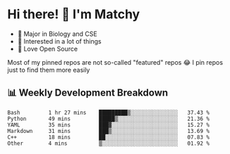 # Hi there! 👋 I'm Matchy

- 🧬 Major in Biology and CSE
- 🎈 Interested in a lot of things
- 💜 Love Open Source

Most of my pinned repos are not so-called "featured" repos 😂 I pin repos just to find them more easily

## 📊 Weekly Development Breakdown

<!--START_SECTION:waka-->

```text
Bash         1 hr 27 mins    █████████▒░░░░░░░░░░░░░░░   37.43 %
Python       49 mins         █████▒░░░░░░░░░░░░░░░░░░░   21.36 %
YAML         35 mins         ███▓░░░░░░░░░░░░░░░░░░░░░   15.27 %
Markdown     31 mins         ███▒░░░░░░░░░░░░░░░░░░░░░   13.69 %
C++          18 mins         ██░░░░░░░░░░░░░░░░░░░░░░░   07.83 %
Other        4 mins          ▒░░░░░░░░░░░░░░░░░░░░░░░░   01.92 %
```

<!--END_SECTION:waka-->
